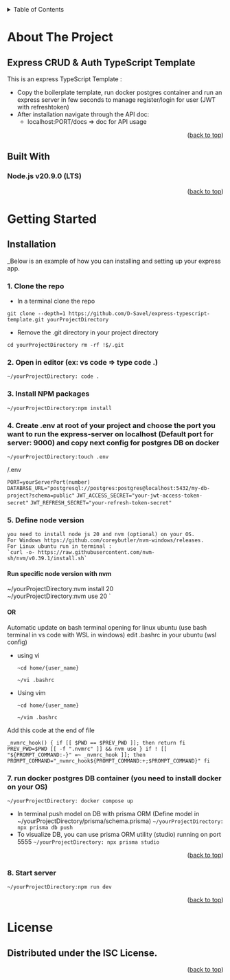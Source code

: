 <!-- TABLE OF CONTENTS -->
<details>
  <summary>Table of Contents</summary>
  <ol>
    <li>
      <a href="#about-the-project">About The Project</a>
      <ul>
        <li><a href="#built-with">Built With</a></li>
      </ul>
    </li>
    <li>
      <a href="#getting-started">Getting Started</a>
      <ul>
         <li><a href="#installation">Installation</a></li>
      </ul>
    </li>
       <li><a href="#license">License</a></li>
  </ol>
</details>



<!-- ABOUT THE PROJECT -->
# About The Project

## Express CRUD & Auth TypeScript Template

This is an express TypeScript Template :
+ Copy the boilerplate template, run docker postgres container and run an express server in few seconds to manage register/login for user (JWT with refreshtoken)
+ After installation navigate through the API doc:
  - localhost:PORT/docs => doc for API usage


<p align="right">(<a href="#readme-top">back to top</a>)</p>


## Built With

### Node.js v20.9.0 (LTS)

<p align="right">(<a href="#readme-top">back to top</a>)</p>


<!-- GETTING STARTED -->
# Getting Started

## Installation

_Below is an example of how you can installing and setting up your express app.

### 1. Clone the repo

- In a terminal clone the repo

`
    git clone --depth=1 https://github.com/D-Savel/express-typescript-template.git yourProjectDirectory
`
- Remove the .git directory in your project directory

`
    cd yourProjectDirectory
    rm -rf !$/.git
`

### 2. Open in editor (ex: vs code => type code .)

`
  ~/yourProjectDirectory: code .
`

### 3. Install NPM packages

`
  ~/yourProjectDirectory:npm install
 `

### 4. Create .env at root of your project and choose the port you want to run the express-server on localhost (Default port for server: 9000) and copy next config for postgres DB on docker

  `~/yourProjectDirectory:touch .env`

  /.env 
  
  `PORT=yourServerPort(number)`
  `DATABASE_URL="postgresql://postgres:postgres@localhost:5432/my-db-project?schema=public"`
  `JWT_ACCESS_SECRET="your-jwt-access-token-secret"`
  `JWT_REFRESH_SECRET="your-refresh-token-secret"`  

### 5. Define node version
    you need to install node js 20 and nvm (optional) on your OS.
    For Windows https://github.com/coreybutler/nvm-windows/releases.
    For Linux ubuntu run in terminal :
    `curl -o- https://raw.githubusercontent.com/nvm-sh/nvm/v0.39.1/install.sh`
  
  #### Run specific node version with nvm

  ~/yourProjectDirectory:nvm install 20  
  ~/yourProjectDirectory:nvm use 20
`

  #### OR

  Automatic update on bash terminal opening for linux ubuntu (use bash terminal in vs code with WSL in windows)
  edit .bashrc in your ubuntu (wsl config)

+  using vi

    `~cd home/{user_name}`

    `~/vi .bashrc` 

+  Using vim

      `~cd home/{user_name}`

      `~/vim .bashrc `

  Add this code at the end of file
  
`
  _nvmrc_hook() {
  if [[ $PWD == $PREV_PWD ]]; then
    return
  fi
  PREV_PWD=$PWD
  [[ -f ".nvmrc" ]] && nvm use
}
if ! [[ "${PROMPT_COMMAND:-}" =~ _nvmrc_hook ]]; then
  PROMPT_COMMAND="_nvmrc_hook${PROMPT_COMMAND:+;$PROMPT_COMMAND}"
fi
`
### 7. run docker postgres DB container (you need to install docker on your OS)
`
 ~/yourProjectDirectory: docker compose up
`
  - In terminal push model on DB with prisma ORM (Define model in ~/yourProjectDirectory/prisma/schema.prisma)
`
 ~/yourProjectDirectory: npx prisma db push
`
  - To visualize DB, you can use prisma ORM utility (studio) running on port 5555
`
 ~/yourProjectDirectory: npx prisma studio
`

<p align="right">(<a href="#readme-top">back to top</a>)</p>

### 8. Start server

`
 ~/yourProjectDirectory:npm run dev
`

<p align="right">(<a href="#readme-top">back to top</a>)</p>

# License

## Distributed under the ISC License.

<p align="right">(<a href="#readme-top">back to top</a>)</p>
